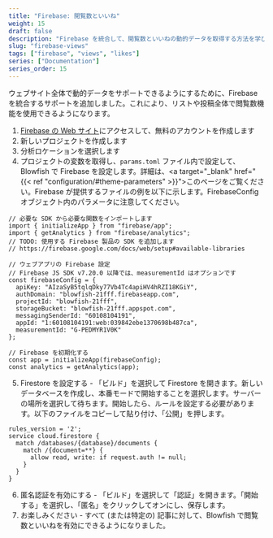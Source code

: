 ```yaml
---
title: "Firebase: 閲覧数といいね"
weight: 15
draft: false
description: "Firebase を統合して、閲覧数といいねの動的データを取得する方法を学びます。"
slug: "firebase-views"
tags: ["firebase", "views", "likes"]
series: ["Documentation"]
series_order: 15
---
```


ウェブサイト全体で動的データをサポートできるようにするために、Firebase を統合するサポートを追加しました。これにより、リストや投稿全体で閲覧数機能を使用できるようになります。

1. <a target="_blank" href="https://firebase.com">Firebase の Web サイト</a>にアクセスして、無料のアカウントを作成します
2. 新しいプロジェクトを作成します
3. 分析ロケーションを選択します
4. プロジェクトの変数を取得し、`params.toml` ファイル内で設定して、Blowfish で Firebase を設定します。詳細は、<a target="_blank" href="{{< ref "configuration/#theme-parameters" >}}">このページ</a>をご覧ください。Firebase が提供するファイルの例を以下に示します。FirebaseConfig オブジェクト内のパラメータに注意してください。

```
// 必要な SDK から必要な関数をインポートします
import { initializeApp } from "firebase/app";
import { getAnalytics } from "firebase/analytics";
// TODO: 使用する Firebase 製品の SDK を追加します
// https://firebase.google.com/docs/web/setup#available-libraries

// ウェブアプリの Firebase 設定
// Firebase JS SDK v7.20.0 以降では、measurementId はオプションです
const firebaseConfig = {
  apiKey: "AIzaSyB5tqlqDky77Vb4Tc4apiHV4hRZI18KGiY",
  authDomain: "blowfish-21fff.firebaseapp.com",
  projectId: "blowfish-21fff",
  storageBucket: "blowfish-21fff.appspot.com",
  messagingSenderId: "60108104191",
  appId: "1:60108104191:web:039842ebe1370698b487ca",
  measurementId: "G-PEDMYR1V0K"
};

// Firebase を初期化する
const app = initializeApp(firebaseConfig);
const analytics = getAnalytics(app);
```

5. Firestore を設定する - 「ビルド」を選択して Firestore を開きます。新しいデータベースを作成し、本番モードで開始することを選択します。サーバーの場所を選択して待ちます。開始したら、ルールを設定する必要があります。以下のファイルをコピーして貼り付け、「公開」を押します。
```
rules_version = '2';
service cloud.firestore {
  match /databases/{database}/documents {
    match /{document=**} {
      allow read, write: if request.auth != null;
    }
  }
}
```
6. 匿名認証を有効にする - 「ビルド」を選択して「認証」を開きます。「開始する」を選択し、「匿名」をクリックしてオンにし、保存します。
7. お楽しみください - すべて (または特定の) 記事に対して、Blowfish で閲覧数といいねを有効にできるようになりました。
